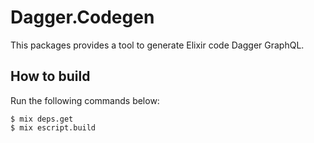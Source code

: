 # Dagger.Codegen

This packages provides a tool to generate Elixir code Dagger GraphQL.

## How to build

Run the following commands below:

```
$ mix deps.get
$ mix escript.build
```
